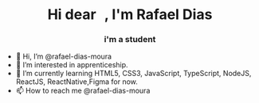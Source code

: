 <h1 align="center">Hi dear <img src="https://raw.githubusercontent.com/kaueMarques/kaueMarques/master/hi.gif" width="10px">, I'm Rafael Dias</h1>
<h3 align="center">i'm a student</h3>
<!--<p align="left"> <img src="https://komarev.com/ghpvc/?username=RafaelDias" alt="RafaelDias" /> </p>-->

- 👋 Hi, I’m @rafael-dias-moura
- 👀 I’m interested in apprenticeship.
- 🌱 I’m currently learning  HTML5, CSS3, JavaScript, TypeScript, NodeJS, ReactJS, ReactNative,Figma for now.
- 📫 How to reach me @rafael-dias-moura



